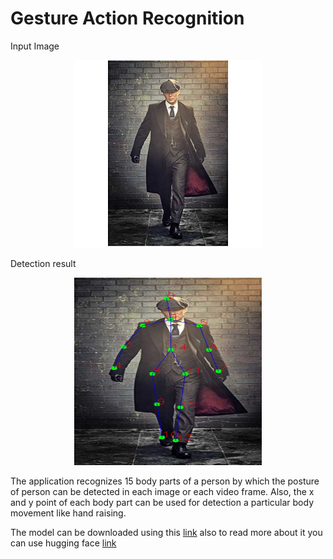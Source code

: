 # Gesture Action Recognition


Input Image
<div style="text-align:center;">
  <img src="./source/image1.jpg" alt="input image" height="300" width="300">
</div>

Detection result
<div style="text-align:center;">
  <img src="./source/result1.jpg" alt="result" height="300" width="300">
</div>


The application recognizes 15 body parts of a person by which the posture of person can be detected in each image or each video frame. Also, the x and y point of each body part can be used for detection a particular body movement like hand raising.

The model can be downloaded using this [link](https://huggingface.co/Tlaloc-Es/openpose/resolve/main/pose_iter_160000.caffemodel) also to read more about it you can use hugging face [link](https://huggingface.co/Tlaloc-Es/openpose/tree/main) 
